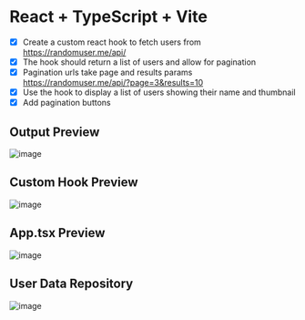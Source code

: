 # React + TypeScript + Vite

- [x] Create a custom react hook to fetch users from https://randomuser.me/api/
- [x]  The  hook should return a list of users and allow for pagination
- [x]  Pagination urls take page and results params https://randomuser.me/api/?page=3&results=10
- [x]  Use the hook to display a list of users showing  their name and  thumbnail
- [x]  Add pagination buttons

## Output Preview
  ![image](https://github.com/AmalShaiju/staples-take-home-assignment/assets/65841904/76bdcd8b-e567-4252-86ef-27efb31a89bc)
  
## Custom Hook Preview
![image](https://github.com/AmalShaiju/staples-take-home-assignment/assets/65841904/5e48e063-7910-45ca-ae45-ab4e327420a9)

## App.tsx Preview
![image](https://github.com/AmalShaiju/staples-take-home-assignment/assets/65841904/46f4c01e-84c4-4eaa-b160-0d21975487c0)

## User Data Repository
![image](https://github.com/AmalShaiju/staples-take-home-assignment/assets/65841904/0c1081fe-c872-4dcb-a942-83be9400e9a1)
